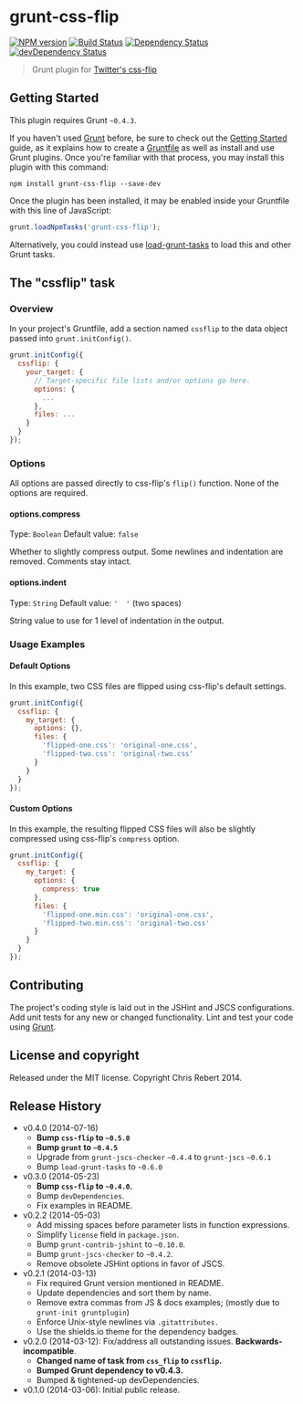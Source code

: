 # grunt-css-flip

[![NPM version](https://badge.fury.io/js/grunt-css-flip.svg)](http://badge.fury.io/js/grunt-css-flip)
[![Build Status](https://travis-ci.org/twbs/grunt-css-flip.svg?branch=master)](https://travis-ci.org/twbs/grunt-css-flip)
[![Dependency Status](https://david-dm.org/twbs/grunt-css-flip.svg)](https://david-dm.org/twbs/grunt-css-flip)
[![devDependency Status](https://david-dm.org/twbs/grunt-css-flip/dev-status.svg)](https://david-dm.org/twbs/grunt-css-flip#info=devDependencies)

> Grunt plugin for [Twitter's css-flip](https://github.com/twitter/css-flip)

## Getting Started

This plugin requires Grunt `~0.4.3`.

If you haven't used [Grunt](http://gruntjs.com/) before, be sure to check out the [Getting Started](http://gruntjs.com/getting-started) guide, as it explains how to create a [Gruntfile](http://gruntjs.com/sample-gruntfile) as well as install and use Grunt plugins. Once you're familiar with that process, you may install this plugin with this command:

```shell
npm install grunt-css-flip --save-dev
```

Once the plugin has been installed, it may be enabled inside your Gruntfile with this line of JavaScript:

```js
grunt.loadNpmTasks('grunt-css-flip');
```

Alternatively, you could instead use [load-grunt-tasks](https://github.com/sindresorhus/load-grunt-tasks) to load this and other Grunt tasks.

## The "cssflip" task

### Overview
In your project's Gruntfile, add a section named `cssflip` to the data object passed into `grunt.initConfig()`.

```js
grunt.initConfig({
  cssflip: {
    your_target: {
      // Target-specific file lists and/or options go here.
      options: {
        ...
      },
      files: ...
    }
  }
});
```

### Options

All options are passed directly to css-flip's `flip()` function.
None of the options are required.

#### options.compress
Type: `Boolean`
Default value: `false`

Whether to slightly compress output. Some newlines and indentation are removed. Comments stay intact.

#### options.indent
Type: `String`
Default value: `'  '` (two spaces)

String value to use for 1 level of indentation in the output.

### Usage Examples

#### Default Options
In this example, two CSS files are flipped using css-flip's default settings.

```js
grunt.initConfig({
  cssflip: {
    my_target: {
      options: {},
      files: {
        'flipped-one.css': 'original-one.css',
        'flipped-two.css': 'original-two.css'
      }
    }
  }
});
```

#### Custom Options
In this example, the resulting flipped CSS files will also be slightly compressed using css-flip's `compress` option.

```js
grunt.initConfig({
  cssflip: {
    my_target: {
      options: {
        compress: true
      },
      files: {
        'flipped-one.min.css': 'original-one.css',
        'flipped-two.min.css': 'original-two.css'
      }
    }
  }
});
```

## Contributing
The project's coding style is laid out in the JSHint and JSCS configurations. Add unit tests for any new or changed functionality. Lint and test your code using [Grunt](http://gruntjs.com/).

## License and copyright

Released under the MIT license. Copyright Chris Rebert 2014.

## Release History
* v0.4.0 (2014-07-16)
  * **Bump `css-flip` to `~0.5.0`**
  * **Bump `grunt` to `~0.4.5`**
  * Upgrade from `grunt-jscs-checker` `~0.4.4` to `grunt-jscs` `~0.6.1`
  * Bump `load-grunt-tasks` to `~0.6.0`
* v0.3.0 (2014-05-23)
  * **Bump `css-flip` to `~0.4.0`.**
  * Bump `devDependencies`.
  * Fix examples in README.
* v0.2.2 (2014-05-03)
  * Add missing spaces before parameter lists in function expressions.
  * Simplify `license` field in `package.json`.
  * Bump `grunt-contrib-jshint` to `~0.10.0`.
  * Bump `grunt-jscs-checker` to `~0.4.2`.
  * Remove obsolete JSHint options in favor of JSCS.
* v0.2.1 (2014-03-13)
  * Fix required Grunt version mentioned in README.
  * Update dependencies and sort them by name.
  * Remove extra commas from JS & docs examples; (mostly due to `grunt-init gruntplugin`)
  * Enforce Unix-style newlines via `.gitattributes.`
  * Use the shields.io theme for the dependency badges.
* v0.2.0 (2014-03-12): Fix/address all outstanding issues. **Backwards-incompatible**.
  * **Changed name of task from `css_flip` to `cssflip`.**
  * **Bumped Grunt dependency to v0.4.3.**
  * Bumped & tightened-up devDependencies.
* v0.1.0 (2014-03-06): Initial public release.
